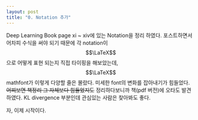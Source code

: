 ```yaml
---
layout: post
title: "0. Notation 추가"
---
```


Deep Learning Book page xi ~ xiv에 있는 Notation을 정리 하였다.
포스트하면서 어차피 수식을 써야 되기 때문에 각 notation이 $$\LaTeX$$으로
어떻게 표현 되는지 직접 타이핑을 해보았는데,
$$\LaTeX$$ mathfont가 이렇게 다양할 줄은 몰랐다.
미세한 font의 변화를 잡아내기가 힘들었다.
~~어찌보면 책정리 그 자체보다 힘들었지도~~
정리하다보니까 책(pdf 버전)에 오타도 발견하였다.
KL divergence 부분인데 관심있는 사람은 찾아봐도 좋다.

자, 이제 시작이다.


